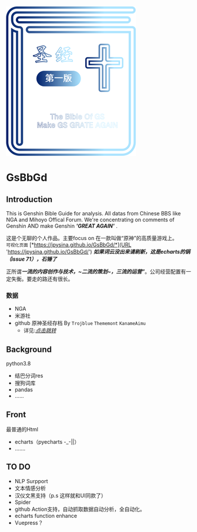 ![image](https://raw.githubusercontent.com/jpysina/GsBbGd/res/%E8%B5%84%E6%BA%90%203.svg)
# GsBbGd
## Introduction
This is Genshin Bible Guide for analysis. All datas from Chinese BBS like NGA and Mihoyo Offical Forum. We're concentrating on comments of Genshin AND make Genshin ***'GREAT AGAIN'*** .
  
这是个无聊的个人作品。主要focus on 在一款叫做“原神”的高质量游戏上。   
`可视化页面` [*https://jpysina.github.io/GsBbGd/*](URL 'https://jpysina.github.io/GsBbGd/')
***如果词云没出来请刷新，这是echarts的锅（issue 71），石锤了***

正所谓***一流的内容创作与技术，~*二流的策划*~，三流的运营”***。公司经营配置有一定失衡。要走的路还有很长。
### 数据
- NGA
- 米游社
- github 原神圣经存档 By `Trojblue` `Thememont` `KanameAimu` 
  - 详见:[*点击跳转*](URL 'https://github.com/Trojblue/Genshin-Bible') 
## Background
  
python3.8
  - 结巴分词res
  - 搜狗词库
  - pandas
  - ......
## Front  
最普通的Html
  - echarts（pyecharts -_-||）
  - .......
## TO DO
  - NLP Surpport
  - 文本情感分析
  - 汉仪文黑支持（p.s 这样就和UI同款了）
  - Spider
  - github Action支持，自动抓取数据自动分析，全自动化。
  - echarts function enhance
  - Vuepress？
